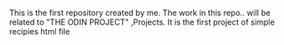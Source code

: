 This is the first repository created by me.
The work in this repo.. will be related to "THE ODIN PROJECT" ,Projects.
It is the first project of simple recipies html file
